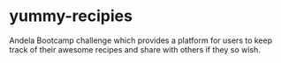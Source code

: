 # yummy-recipies
Andela Bootcamp challenge which provides a platform for users to keep track of their awesome recipes and share with others if they so wish.
